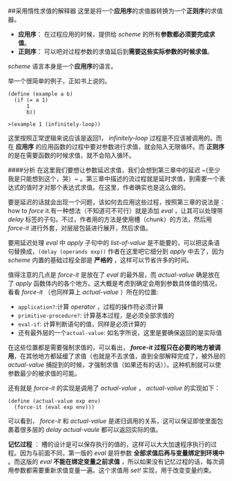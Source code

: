 ##采用惰性求值的解释器
这里是将一个**应用序**的求值器转换为一个**正则序**的求值器。

* **应用序**： 在过程应用的时候，提供给 *scheme* 的所有**参数都必须要完成求值**。
* **正则序**： 可以吧对过程参数的求值延后到**需要这些实际参数的时候求值**。

*scheme* 语言本身是一个**应用序**的语言。

举一个很简单的例子，正如书上说的。

	(define (example a b)
	  (if (= a 1)
	      1
	      b))

	>(example 1 (infinitely-loop))

这里按照正常逻辑来说应该是返回1， *infinitely-loop* 过程是不应该被调用的。而在 **应用序** 的应用函数的过程中要对参数进行求值，就会陷入无限循环。而 **正则序** 的是在需要函数的时候求值，就不会陷入循环。

####分析
在这里我们要想让参数延迟求值，我们会想到第三章中的延迟 ~(至少我是只能想到这个，哭）~ 。第三章中描述的流过程就是延时求值，到需要一个表达式的值时才对那个表达式求值。在这里，作者确实也是这么做的。

要是延迟的话就会出现一个问题，该如何去应用这些过程，按照第三章的说法是：how to *force* it.有一种想法（不知道可不可行）就是添加 *eval* ，让其可以处理带 *delay* 标签的子句。不过，作者用的方法是使用槽（chunk）的方法，然后用 *force-it* 进行外套，对层层包装进行展开，然后求值。

要用延迟处理 *eval* 中 *apply* 子句中的 *list-of-value* 是不能要的，可以把这条语句替换成，`(delay (operands exp))` 作者在这里吧它细分到 *apply* 中去了，因为 *scheme* 内置的基础过程全部是 **严格的** ，这样可以节省许多的时间。

值得注意的几点是 *force-it* 是放在了 *eval* 的最外层，而 *actual-value* 确是放在了 *apply* 函数体内的各个地方。这大概是考虑到确定会用到参数具体值的情况，看看 *force-it* （也同样算上 *actual-value* ）所在的位置:

* `application?`:计算 *operator* ，过程的操作符必须计算
* `primitive-procedure?`: 计算基本过程，是必须全部求值的
* `eval-if`: 计算判断语句的值，同样是必须计算的
* 还有最外层的一个`actual-value`: 如名字所说，这里是要确保返回的是实际值

在这些位置都是需要强制求值的，可以看出， ***force-it* 过程只在必要的地方被调用**，在其他地方都延缓了求值（也就是不去求值，直到全部解释完成了，被外层的 *actual-value* 捕捉到的时候，才强制求值（如果还有的话））。这种机制就可以使参数最少的被求值的可能。

还有就是 *force-it* 的实现是调用了 *actual-value* ， *actual-value* 的实现如下：
	
	(define (actual-value exp env)
	  (force-it (eval exp env)))

可以看到， *force-it* 和 *actual-value* 是递归调用的关系，这可以保证即使里面包裹着很多层的 *delay* *actual-vaule* 都可以返回实际的值。

**记忆过程** ： 槽的设计是可以保存执行的值的，这样可以大大加速程序执行的过程。因为与前面不同，第一版的 *eval* 是将参数 **全部求值后再与变量绑定到环境中** 。而这版的 *eval* **不能在绑定变量之前求值** ，所以如果没有记忆过程的话，每次调用参数都需要重新求值变量一遍。这个求值用 *set!* 实现，用于改变变量约束。